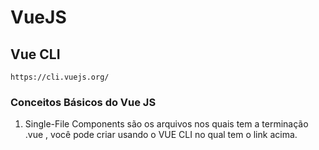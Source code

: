 # VueJS 

## Vue CLI 
```https://cli.vuejs.org/```

### Conceitos Básicos do Vue JS   

1. Single-File Components são os arquivos nos quais tem a terminação .vue , você pode criar usando o VUE CLI no qual tem o link acima.
